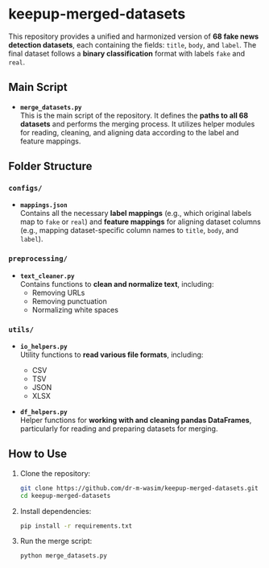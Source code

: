 # keepup-merged-datasets

This repository provides a unified and harmonized version of **68 fake news detection datasets**, each containing the fields: `title`, `body`, and `label`. The final dataset follows a **binary classification** format with labels `fake` and `real`.

## Main Script

- **`merge_datasets.py`**  
  This is the main script of the repository. It defines the **paths to all 68 datasets** and performs the merging process. It utilizes helper modules for reading, cleaning, and aligning data according to the label and feature mappings.

## Folder Structure

### `configs/`
- **`mappings.json`**  
  Contains all the necessary **label mappings** (e.g., which original labels map to `fake` or `real`) and **feature mappings** for aligning dataset columns (e.g., mapping dataset-specific column names to `title`, `body`, and `label`).

### `preprocessing/`
- **`text_cleaner.py`**  
  Contains functions to **clean and normalize text**, including:
  - Removing URLs
  - Removing punctuation
  - Normalizing white spaces

### `utils/`
- **`io_helpers.py`**  
  Utility functions to **read various file formats**, including:
  - CSV
  - TSV
  - JSON
  - XLSX

- **`df_helpers.py`**  
  Helper functions for **working with and cleaning pandas DataFrames**, particularly for reading and preparing datasets for merging.

## How to Use

1. Clone the repository:
   ```bash
   git clone https://github.com/dr-m-wasim/keepup-merged-datasets.git
   cd keepup-merged-datasets

2. Install dependencies:
   ```bash
   pip install -r requirements.txt

3. Run the merge script:
   ```bash
   python merge_datasets.py
